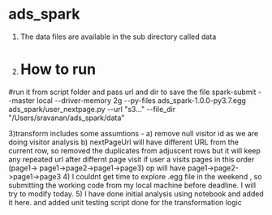 # ads_spark

1) The data files are available in the sub directory called data
2) # How to run
#run it from script folder and pass url and dir to save the file
spark-submit --master local --driver-memory 2g --py-files  ads_spark-1.0.0-py3.7.egg ads_spark/user_nextpage.py --url "s3..." --file_dir  "/Users/sravanan/ads_spark/data"

3)transform includes some assumtions - a) remove null visitor id as we are doing visitor analysis
                                       b) nextPageUrl will have different URL from the current row, 
                                       so removed the duplicates from adjuscent rows but it will keep any repeated url after differnt page visit
                                       if user a visits pages in this order (page1-> page1->page2->page1->page3) op will have page1->page2->page1->page3
4) I couldnt get time to explore .egg file in the weekend , so submitting the working code from my local machine before deadline.
I will try to modify today.
5) I have done initial analysis using notebook and added it here. and added unit testing script done for the transformation logic

                                  
